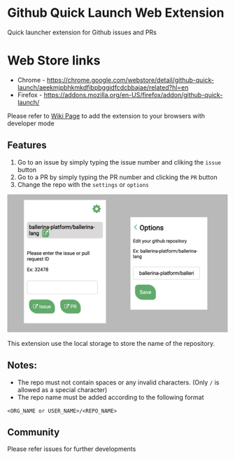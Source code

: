 # Github Quick Launch Web Extension

Quick launcher extension for Github issues and PRs

# Web Store links
* Chrome - https://chrome.google.com/webstore/detail/github-quick-launch/aeekmjpbhkmkdfibpbggidfcdcbbajae/related?hl=en
* Firefox - https://addons.mozilla.org/en-US/firefox/addon/github-quick-launch/

Please refer to [Wiki Page](https://github.com/dulajdilshan/github-quick-launcher-extension/wiki) to add the extension to your browsers with developer mode

## Features
1. Go to an issue by simply typing the issue number and cliking the `issue` button
2. Go to a PR by simply typing the PR number and clicking the `PR` button
3. Change the repo with the `settings` or `options`

![Alt text](/screenshots/screenshots.jpeg?raw=true "GQL Screenshot")

This extension use the local storage to store the name of the repository.

## Notes:
* The repo must not contain spaces or any invalid characters. (Only `/` is allowed as a special character)
* The repo name must be added according to the following format
```
<ORG_NAME or USER_NAME>/<REPO_NAME>
```

## Community
Please refer issues for further developments

